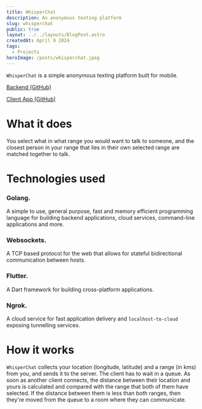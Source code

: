 ```yaml
---
title: WhisperChat
description: An anonymous texting platform
slug: whisperchat
public: true
layout: ../../layouts/BlogPost.astro
createdAt: April 9 2024
tags:
  - Projects
heroImage: /posts/whisperchat.jpeg
---
```


`WhisperChat` is a simple anonymous texting platform built for mobile.

[Backend (GitHub)](https://github.com/schmeekygeek/whisperchat-backend)

[Client App (GitHub)](https://github.com/schmeekygeek/whisper-chat)

# What it does
You select what in what range you would want to talk to someone, and the closest person in your range that lies in their own selected range are matched together to talk.

# Technologies used

### Golang.
A simple to use, general purpose, fast and memory efficient programming language for building backend applications, cloud services, command-line applications and more.

### Websockets.
A TCP based protocol for the web that allows for stateful bidirectional communication between hosts.
### Flutter.
A Dart framework for building cross-platform applications.

### Ngrok.
A cloud service for fast application delivery and `localhost-to-cloud` exposing tunnelling services.

# How it works
`WhisperChat` collects your location (longitude, latitude) and a range (in kms) from you, and sends it to the server. The client has to wait in a queue. As soon as another client connects, the distance between their location and yours is calculated and compared with the range that both of them have selected. If the distance between them is less than both ranges, then they're moved from the queue to a room where they can communicate.
